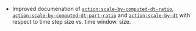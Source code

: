 - Improved documenation of [`action:scale-by-computed-dt-ratio`](https://www.precice.org/configuration-xml-reference.html#actionscale-by-computed-dt-ratio), [`action:scale-by-computed-dt-part-ratio`](https://www.precice.org/configuration-xml-reference.html#actionscale-by-computed-dt-part-ratio) and [`action:scale-by-dt`](https://www.precice.org/configuration-xml-reference.html#actionscale-by-dt) with respect to time step size vs. time window. size.
